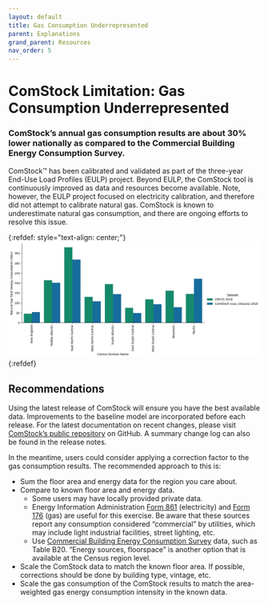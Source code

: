 ```yaml
---
layout: default
title: Gas Consumption Underrepresented
parent: Explanations
grand_parent: Resources
nav_order: 5
---
```


# ComStock Limitation: Gas Consumption Underrepresented

### ComStock’s annual gas consumption results are about 30% lower nationally as compared to the Commercial Building Energy Consumption Survey. 

ComStock™ has been calibrated and validated as part of the three-year End-Use Load Profiles (EULP) project. Beyond EULP, the ComStock tool is continuously improved as data and resources become available. Note, however, the EULP project focused on electricity calibration, and therefore did not attempt to calibrate natural gas. ComStock is known to underestimate natural gas consumption, and there are ongoing efforts to resolve this issue.

{:refdef: style="text-align: center;"}
![](../../../assets/images/ng_by_census_division.png)
{:refdef}

## Recommendations
Using the latest release of ComStock will ensure you have the best available data. Improvements to the baseline model are incorporated before each release. For the latest documentation on recent changes, please visit [ComStock’s public repository](https://github.com/NREL/ComStock) on GitHub. A summary change log can also be found in the release notes. 

In the meantime, users could consider applying a correction factor to the gas consumption results. The recommended approach to this is:
- Sum the floor area and energy data for the region you care about.
- Compare to known floor area and energy data.
    - Some users may have locally provided private data.
    - Energy Information Administration [Form 861](https://www.eia.gov/electricity/data/eia861/) (electricity) and [Form 176](https://www.eia.gov/naturalgas/ngqs/#?year1=2019&year2=2022&company=Name) (gas) are useful for this exercise. Be aware that these sources report any consumption considered “commercial” by utilities, which may include light industrial facilities, street lighting, etc.
    - Use [Commercial Building Energy Consumption Survey](https://www.eia.gov/consumption/commercial/) data, such as Table B20. “Energy sources, floorspace” is another option that is available at the Census region level.   
- Scale the ComStock data to match the known floor area. If possible, corrections should be done by building type, vintage, etc.
- Scale the gas consumption of the ComStock results to match the area-weighted gas energy consumption intensity in the known data.
